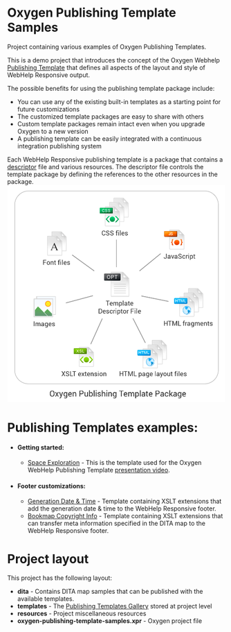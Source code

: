 # Oxygen Publishing Template Samples
Project containing various examples of Oxygen Publishing Templates.

This is a demo project that introduces the concept of the Oxygen Webhelp [Publishing Template](https://www.oxygenxml.com/doc/ug-editor/topics/whr-publishing-template.html) that defines all aspects of the layout and
style of WebHelp Responsive output. 

The possible benefits for using the publishing template package include:
- You can use any of the existing built-in templates as a starting point for future customizations
- The customized template packages are easy to share with others
- Custom template packages remain intact even when you upgrade Oxygen to a new version
- A publishing template can be easily integrated with a continuous integration publishing system

Each WebHelp Responsive publishing template is a package that contains a [descriptor](https://www.oxygenxml.com/doc/versions/20.0/ug-editor/topics/whr_publishing_template_contents.html#ariaid-title2) file and
various resources. The descriptor file controls the template package by defining the references to the
other resources in the package.
![Publishing Template package](resources/PubTemplatePackage.png)

# Publishing Templates examples:
* #### Getting started:
  * [Space Exploration](https://github.com/balasaalin/oxygen-publishing-template-samples/wiki/Space-Exploration) - This is the template used for the Oxygen WebHelp Publishing Template [presentation video](https://www.youtube.com/watch?v=Q0rZy1oyyUk).
* #### Footer customizations:
  * [Generation Date & Time](https://github.com/balasaalin/oxygen-publishing-template-samples/wiki/Generation-Date-&-Time) - Template containing XSLT extensions that add the generation date & time to the WebHelp Responsive footer.
  * [Bookmap Copyright Info](https://github.com/balasaalin/oxygen-publishing-template-samples/wiki/Bookmap-Copyright-Info) - Template containing XSLT extensions that can transfer meta information specified in the DITA map to the WebHelp Responsive footer.

# Project layout
This project has the following layout:
- **dita** - Contains DITA map samples that can be published with the available templates.
- **templates** - The [Publishing Templates Gallery](https://www.oxygenxml.com/doc/ug-editor/topics/whr-pt-feature-gallery.html) stored at project level
- **resources** - Project miscellaneous resources
- **oxygen-publishing-template-samples.xpr** - Oxygen project file
